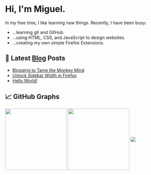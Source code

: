 # Hi, I'm Miguel.

In my free time, I like learning new things. Recently, I have been busy:
- ...learning git and GitHub.
- ...using HTML, CSS, and JavaScript to design websites.
- ...creating my own simple Firefox Extensions.

## 📕 Latest [Blog](https://miguelpimentel.do/blog/) Posts

<!-- BLOG-POST-LIST:START -->
- [Blogging to Tame the Monkey Mind](https://forgetful.dev/posts/blogging-to-tame-the-monkey-brain/)
- [Unlock Sidebar Width in Firefox](https://forgetful.dev/posts/unlock-the-sidebar-width-in-firefox/)
- [Hello World!](https://forgetful.dev/posts/hello-world/)
<!-- BLOG-POST-LIST:END -->

## 📈 GitHub Graphs

<img height=200 align="center" src="https://github-readme-stats-datastring.vercel.app/api/top-langs/?username=datastring&layout=compact&theme=material-palenight" />
<img height=200 align="center" src="https://github-readme-stats.vercel.app/api?username=datastring&hide=stars&show_icons=true&theme=material-palenight&hide_rank=true" />
<img align=center src="https://streak-stats.demolab.com?user=datastring&theme=material-palenight&mode=weekly&exclude_days=Sun%2CSat&hide_longest_streak=true&border_radius=8" />
